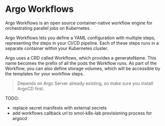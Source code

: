 # Argo Workflows

Argo Workflows is an open source container-native workflow engine for orchestrating parallel jobs on Kubernetes.

Argo Workflows lets you define a YAML configuration with multiple steps, representing the steps in your CI/CD pipeline. Each of these steps runs in a separate container within your Kubernetes cluster.

Argo uses a CRD called Workflows, which provides a generateName. This name becomes the prefix of all the pods the Workflow runs. As part of the Workflow, you can also define storage volumes, which will be accessible by the templates for your workflow steps.


> Depends on Argo Server already existing, so make sure you install ArgoCD first.

TODO:
- replace secret manifests with external secrets
- add workflows callback url to smol-k8s-lab provisioning process for argocd

